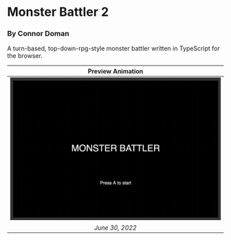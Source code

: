 # Monster Battler 2

### By Connor Doman

A turn-based, top-down-rpg-style monster battler written in TypeScript for the browser.

|                         **Preview Animation**                         |
| :-------------------------------------------------------------------: |
| ![Monster Battler New Game Preview](img/monster-battler-2-300622.gif) |
|                            _June 30, 2022_                            |
